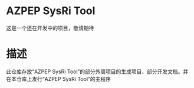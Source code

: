 # AZPEP SysRi Tool

这是一个还在开发中的项目，敬请期待

# 描述
此仓库存放“AZPEP SysRi Tool”的部分外周项目的生成项目、部分开发文档。并在本仓库上发行“AZPEP SysRi Tool”的主程序